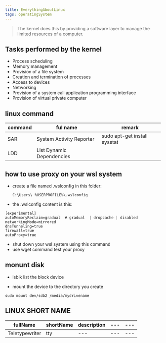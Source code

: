 ```yaml
---
title: EverythingAboutLinux
tags: operatingSystem
---
```


> The kernel does this by providing a software layer to manage the limited resources of a computer.

## Tasks performed by the kernel

- Process scheduling
- Memory management
- Provision of a file system
- Creation and termination of processes
- Access to devices
- Networking
- Provision of a system call application programming interface
- Provision of virtual private computer

## linux command 

| command | ful name | remark |
| ---- | ---- | ---- |
| SAR | System Activity Reporter | sudo apt-get install sysstat |
|LDD |List Dynamic Dependencies|

## how to use proxy on your wsl system

- create a file named .wslconfig in this folder:

  ``` shell
  C:\Users\ %USERPROFILE%\.wslconfig 
  ```

- the .wslconfig content is this:

``` shell
[experimental]
autoMemoryReclaim=gradual  # gradual  | dropcache | disabled
networkingMode=mirrored 
dnsTunneling=true
firewall=true
autoProxy=true

```

- shut down your wsl system using this command
- use wget command test your proxy



## monunt disk

- lsblk 
  list the block device

- mount the device to the directory you create

```shell
sudo mount dev/sdb2 /media/mydrivename
```



## LINUX SHORT NAME

|fullName|shortName|description|---|---|
|----|---|---|---|---|
|Teletypewriter |tty|---|---|---|